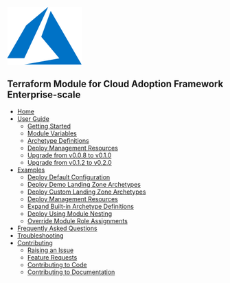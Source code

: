 ![caf-enterprise-scale](media/azure.svg)

## Terraform Module for Cloud Adoption Framework Enterprise-scale

- [Home][wiki_home]
- [User Guide][wiki_user_guide]
  - [Getting Started][wiki_getting_started]
  - [Module Variables][wiki_module_variables]
  - [Archetype Definitions][wiki_archetype_definitions]
  - [Deploy Management Resources][wiki_deploy_management_resources]
  - [Upgrade from v0.0.8 to v0.1.0][wiki_upgrade_from_v0_0_8_to_v0_1_0]
  - [Upgrade from v0.1.2 to v0.2.0][wiki_upgrade_from_v0_1_2_to_v0_2_0]
- [Examples][wiki_examples]
  - [Deploy Default Configuration][wiki_deploy_default_configuration]
  - [Deploy Demo Landing Zone Archetypes][wiki_deploy_demo_landing_zone_archetypes]
  - [Deploy Custom Landing Zone Archetypes][wiki_deploy_custom_landing_zone_archetypes]
  - [Deploy Management Resources][wiki_deploy_management_resources]
  - [Expand Built-in Archetype Definitions][wiki_expand_built_in_archetype_definitions]
  - [Deploy Using Module Nesting][wiki_deploy_using_module_nesting]
  - [Override Module Role Assignments][wiki_override_module_role_assignments]
- [Frequently Asked Questions][wiki_frequently_asked_questions]
- [Troubleshooting][wiki_troubleshooting]
- [Contributing][wiki_contributing]
  - [Raising an Issue][wiki_raising_an_issue]
  - [Feature Requests][wiki_feature_requests]
  - [Contributing to Code][wiki_contributing_to_code]
  - [Contributing to Documentation][wiki_contributing_to_documentation]

[//]: # "************************"
[//]: # "INSERT LINK LABELS BELOW"
[//]: # "************************"
[wiki_home]: https://github.com/Azure/terraform-azurerm-caf-enterprise-scale/wiki/Home "Wiki - Home"
[wiki_user_guide]: https://github.com/Azure/terraform-azurerm-caf-enterprise-scale/wiki/User-Guide "Wiki - User Guide"
[wiki_getting_started]: https://github.com/Azure/terraform-azurerm-caf-enterprise-scale/wiki/%5BUser-Guide%5D-Getting-Started "Wiki - Getting Started"
[wiki_module_variables]: https://github.com/Azure/terraform-azurerm-caf-enterprise-scale/wiki/%5BUser-Guide%5D-Module-Variables "Wiki - Module Variables"
[wiki_archetype_definitions]: https://github.com/Azure/terraform-azurerm-caf-enterprise-scale/wiki/%5BUser-Guide%5D-Archetype-Definitions "Wiki - Archetype Definitions"
[wiki_upgrade_from_v0_0_8_to_v0_1_0]: https://github.com/Azure/terraform-azurerm-caf-enterprise-scale/wiki/%5BUser-Guide%5D-Upgrade-from-v0.0.8-to-v0.1.0 "Wiki - Upgrade from v0.0.8 to v0.1.0"
[wiki_upgrade_from_v0_1_2_to_v0_2_0]: https://github.com/Azure/terraform-azurerm-caf-enterprise-scale/wiki/%5BUser-Guide%5D-Upgrade-from-v0.1.2-to-v0.2.0 "Wiki - Upgrade from v0.1.2 to v0.2.0"
[wiki_deploy_management_resources]: https://github.com/sblair01/terraform-azurerm-caf-enterprise-scale/blob/main/docs/wiki/%5BExamples%5D-Deploy-Management-Resources "Wiki - Deploy Management Resources"
[wiki_examples]: https://github.com/Azure/terraform-azurerm-caf-enterprise-scale/wiki/Examples "Wiki - Examples"
[wiki_deploy_default_configuration]: https://github.com/Azure/terraform-azurerm-caf-enterprise-scale/wiki/%5BExamples%5D-Deploy-Default-Configuration "Wiki - Deploy Default Configuration"
[wiki_deploy_demo_landing_zone_archetypes]: https://github.com/Azure/terraform-azurerm-caf-enterprise-scale/wiki/%5BExamples%5D-Deploy-Demo-Landing-Zone-Archetypes "Wiki - Deploy Demo Landing Zone Archetypes"
[wiki_deploy_custom_landing_zone_archetypes]: https://github.com/Azure/terraform-azurerm-caf-enterprise-scale/wiki/%5BExamples%5D-Deploy-Custom-Landing-Zone-Archetypes "Wiki - Deploy Custom Landing Zone Archetypes"
[wiki_deploy_using_module_nesting]: https://github.com/Azure/terraform-azurerm-caf-enterprise-scale/wiki/%5BExamples%5D-Deploy-Using-Module-Nesting "Wiki - Deploy Using Module Nesting"
[wiki_frequently_asked_questions]: https://github.com/Azure/terraform-azurerm-caf-enterprise-scale/wiki/Frequently-Asked-Questions "Wiki - Frequently Asked Questions"
[wiki_troubleshooting]: https://github.com/Azure/terraform-azurerm-caf-enterprise-scale/wiki/Troubleshooting "Wiki - Troubleshooting"
[wiki_contributing]: https://github.com/Azure/terraform-azurerm-caf-enterprise-scale/wiki/Contributing "Wiki - Contributing"
[wiki_raising_an_issue]: https://github.com/Azure/terraform-azurerm-caf-enterprise-scale/wiki/Raising-an-Issue "Wiki - Raising an Issue"
[wiki_feature_requests]: https://github.com/Azure/terraform-azurerm-caf-enterprise-scale/wiki/Feature-Requests "Wiki - Feature Requests"
[wiki_contributing_to_code]: https://github.com/Azure/terraform-azurerm-caf-enterprise-scale/wiki/Contributing-to-Code "Wiki - Contributing to Code"
[wiki_contributing_to_documentation]: https://github.com/Azure/terraform-azurerm-caf-enterprise-scale/wiki/Contributing-to-Documentation "Wiki - Contributing to Documentation"
[wiki_expand_built_in_archetype_definitions]: https://github.com/Azure/terraform-azurerm-caf-enterprise-scale/wiki/%5BExamples%5D-Expand-Built-in-Archetype-Definitions "Wiki - Expand Built-in Archetype Definitions"
[wiki_override_module_role_assignments]: https://github.com/Azure/terraform-azurerm-caf-enterprise-scale/wiki/%5BExamples%5D-Override-Module-Role-Assignments "Wiki - Override Module Role Assignments"
